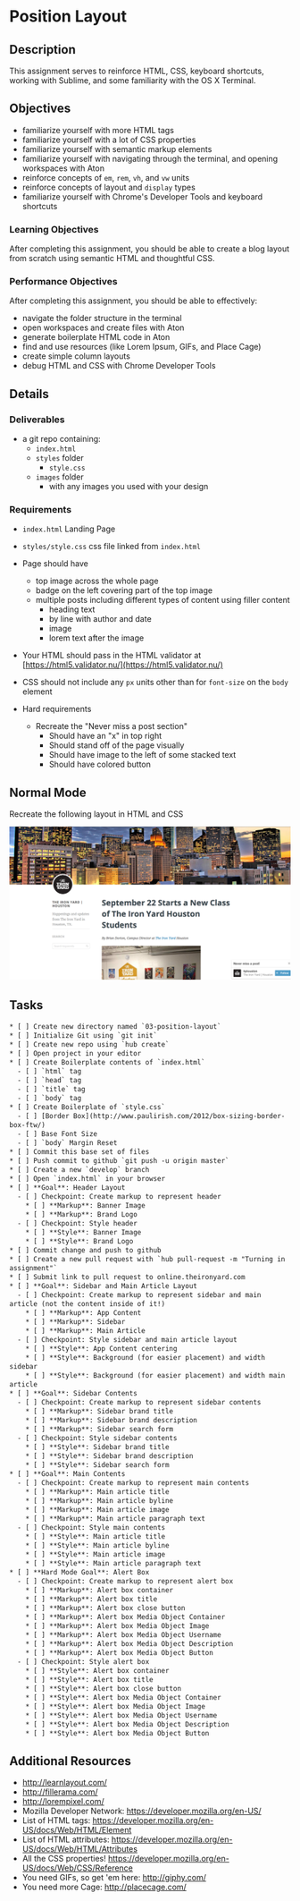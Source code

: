 # Position Layout

## Description

This assignment serves to reinforce HTML, CSS, keyboard shortcuts, working with Sublime, and some familiarity with the OS X Terminal.

## Objectives

- familiarize yourself with more HTML tags
- familiarize yourself with a lot of CSS properties
- familiarize yourself with semantic markup elements
- familiarize yourself with navigating through the terminal, and opening workspaces with Aton
- reinforce concepts of `em`, `rem`, `vh`, and `vw` units
- reinforce concepts of layout and `display` types
- familiarize yourself with Chrome's Developer Tools and keyboard shortcuts

### Learning Objectives

After completing this assignment, you should be able to create a blog layout from scratch using semantic HTML and thoughtful CSS.

### Performance Objectives

After completing this assignment, you should be able to effectively:

- navigate the folder structure in the terminal
- open workspaces and create files with Aton
- generate boilerplate HTML code in Aton
- find and use resources (like Lorem Ipsum, GIFs, and Place Cage)
- create simple column layouts
- debug HTML and CSS with Chrome Developer Tools

## Details

### Deliverables

- a git repo containing:
    - `index.html`
    - `styles` folder
        - `style.css`
    - `images` folder
        - with any images you used with your design

### Requirements

* `index.html` Landing Page
* `styles/style.css` css file linked from `index.html`
* Page should have
  + top image across the whole page
  + badge on the left covering part of the top image
  + multiple posts including different types of content using filler content
      * heading text
      * by line with author and date
      * image
      * lorem text after the image
* Your HTML should pass in the HTML validator at [https://html5.validator.nu/](https://html5.validator.nu/)
* CSS should not include any `px` units other than for `font-size` on the `body` element

* Hard requirements
    - Recreate the "Never miss a post section"
        + Should have an "x" in top right
        + Should stand off of the page visually
        + Should have image to the left of some stacked text
        + Should have colored button

## Normal Mode

Recreate the following layout in HTML and CSS

![](./blog.png)

## Tasks

```
* [ ] Create new directory named `03-position-layout`
* [ ] Initialize Git using `git init`
* [ ] Create new repo using `hub create`
* [ ] Open project in your editor
* [ ] Create Boilerplate contents of `index.html`
  - [ ] `html` tag
  - [ ] `head` tag
  - [ ] `title` tag
  - [ ] `body` tag
* [ ] Create Boilerplate of `style.css`
  - [ ] [Border Box](http://www.paulirish.com/2012/box-sizing-border-box-ftw/)
  - [ ] Base Font Size
  - [ ] `body` Margin Reset
* [ ] Commit this base set of files
* [ ] Push commit to github `git push -u origin master`
* [ ] Create a new `develop` branch
* [ ] Open `index.html` in your browser
* [ ] **Goal**: Header Layout
  - [ ] Checkpoint: Create markup to represent header
    * [ ] **Markup**: Banner Image
    * [ ] **Markup**: Brand Logo
  - [ ] Checkpoint: Style header
    * [ ] **Style**: Banner Image
    * [ ] **Style**: Brand Logo
* [ ] Commit change and push to github
* [ ] Create a new pull request with `hub pull-request -m "Turning in assignment"`
* [ ] Submit link to pull request to online.theironyard.com
* [ ] **Goal**: Sidebar and Main Article Layout
  - [ ] Checkpoint: Create markup to represent sidebar and main article (not the content inside of it!)
    * [ ] **Markup**: App Content
    * [ ] **Markup**: Sidebar
    * [ ] **Markup**: Main Article
  - [ ] Checkpoint: Style sidebar and main article layout
    * [ ] **Style**: App Content centering
    * [ ] **Style**: Background (for easier placement) and width sidebar
    * [ ] **Style**: Background (for easier placement) and width main article
* [ ] **Goal**: Sidebar Contents
  - [ ] Checkpoint: Create markup to represent sidebar contents
    * [ ] **Markup**: Sidebar brand title
    * [ ] **Markup**: Sidebar brand description
    * [ ] **Markup**: Sidebar search form
  - [ ] Checkpoint: Style sidebar contents
    * [ ] **Style**: Sidebar brand title
    * [ ] **Style**: Sidebar brand description
    * [ ] **Style**: Sidebar search form
* [ ] **Goal**: Main Contents
  - [ ] Checkpoint: Create markup to represent main contents
    * [ ] **Markup**: Main article title
    * [ ] **Markup**: Main article byline
    * [ ] **Markup**: Main article image
    * [ ] **Markup**: Main article paragraph text
  - [ ] Checkpoint: Style main contents
    * [ ] **Style**: Main article title
    * [ ] **Style**: Main article byline
    * [ ] **Style**: Main article image
    * [ ] **Style**: Main article paragraph text
* [ ] **Hard Mode Goal**: Alert Box
  - [ ] Checkpoint: Create markup to represent alert box
    * [ ] **Markup**: Alert box container
    * [ ] **Markup**: Alert box title
    * [ ] **Markup**: Alert box close button
    * [ ] **Markup**: Alert box Media Object Container
    * [ ] **Markup**: Alert box Media Object Image
    * [ ] **Markup**: Alert box Media Object Username
    * [ ] **Markup**: Alert box Media Object Description
    * [ ] **Markup**: Alert box Media Object Button
  - [ ] Checkpoint: Style alert box
    * [ ] **Style**: Alert box container
    * [ ] **Style**: Alert box title
    * [ ] **Style**: Alert box close button
    * [ ] **Style**: Alert box Media Object Container
    * [ ] **Style**: Alert box Media Object Image
    * [ ] **Style**: Alert box Media Object Username
    * [ ] **Style**: Alert box Media Object Description
    * [ ] **Style**: Alert box Media Object Button
```

## Additional Resources

- http://learnlayout.com/
- http://fillerama.com/
- http://lorempixel.com/
- Mozilla Developer Network: https://developer.mozilla.org/en-US/
- List of HTML tags: https://developer.mozilla.org/en-US/docs/Web/HTML/Element
- List of HTML attributes: https://developer.mozilla.org/en-US/docs/Web/HTML/Attributes
- All the CSS properties! https://developer.mozilla.org/en-US/docs/Web/CSS/Reference
- You need GIFs, so get 'em here: http://giphy.com/
- You need more Cage: http://placecage.com/
